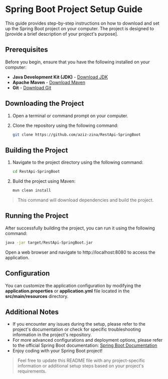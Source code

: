 # Spring Boot Project Setup Guide

This guide provides step-by-step instructions on how to download and set up the Spring Boot project on your computer. The project is designed to [provide a brief description of your project's purpose].

## Prerequisites

Before you begin, ensure that you have the following installed on your computer:

- **Java Development Kit (JDK)** - [Download JDK](https://www.oracle.com/java/technologies/javase-downloads.html)
- **Apache Maven** - [Download Maven](https://maven.apache.org/download.cgi)
- **Git** - [Download Git](https://git-scm.com/downloads)

## Downloading the Project

1. Open a terminal or command prompt on your computer.

2. Clone the repository using the following command:

   ```bash
   git clone https://github.com/aziz-zina/RestApi-SpringBoot

## Building the Project

1. Navigate to the project directory using the following command:

   ```bash
   cd RestApi-SpringBoot
   ```

2. Build the project using Maven:

   ```bash
   mvn clean install
   ```
> This command will download dependencies and build the project.

## Running the Project
After successfully building the project, you can run it using the following command:

   ```bash
   java -jar target/RestApi-SpringBoot.jar
   ```

Open a web browser and navigate to http://localhost:8080 to access the application.

## Configuration
You can customize the application configuration by modifying the **application.properties** or **application.yml** file located in the **src/main/resources** directory.

## Additional Notes
- If you encounter any issues during the setup, please refer to the project's documentation or check for specific troubleshooting information in the project's repository.
- For more advanced configurations and deployment options, please refer to the official Spring Boot documentation: <a href="https://docs.spring.io/spring-boot/docs/current/reference/htmlsingle/">Spring Boot Documentation</a>
- Enjoy coding with your Spring Boot project!

> Feel free to update this README file with any project-specific information or additional setup steps based on your project's requirements.
